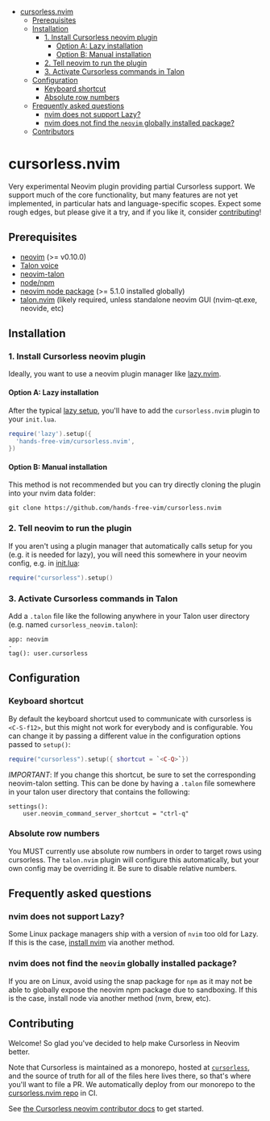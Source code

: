 <!-- vim-markdown-toc GFM -->

- [cursorless.nvim](#cursorlessnvim)
  - [Prerequisites](#prerequisites)
  - [Installation](#installation)
    - [1. Install Cursorless neovim plugin](#1-install-cursorless-neovim-plugin)
      - [Option A: Lazy installation](#option-a-lazy-installation)
      - [Option B: Manual installation](#option-b-manual-installation)
    - [2. Tell neovim to run the plugin](#2-tell-neovim-to-run-the-plugin)
    - [3. Activate Cursorless commands in Talon](#3-activate-cursorless-commands-in-talon)
  - [Configuration](#configuration)
    - [Keyboard shortcut](#keyboard-shortcut)
    - [Absolute row numbers](#absolute-row-numbers)
  - [Frequently asked questions](#frequently-asked-questions)
    - [nvim does not support Lazy?](#nvim-does-not-support-lazy)
    - [nvim does not find the `neovim` globally installed package?](#nvim-does-not-find-the-neovim-globally-installed-package)
  - [Contributors](#contributors)

<!-- vim-markdown-toc -->

# cursorless.nvim

Very experimental Neovim plugin providing partial Cursorless support. We support much of the core functionality, but many features are not yet implemented, in particular hats and language-specific scopes. Expect some rough edges, but please give it a try, and if you like it, consider [contributing](https://www.cursorless.org/docs/contributing/cursorless-in-neovim/)!

## Prerequisites

- [neovim](https://neovim.io/) (>= v0.10.0)
- [Talon voice](https://talonvoice.com/)
- [neovim-talon](https://github.com/hands-free-vim/neovim-talon)
- [node/npm](https://nodejs.org/en)
- [neovim node package](https://github.com/neovim/node-client) (>= 5.1.0 installed globally)
- [talon.nvim](https://github.com/hands-free-vim/talon.nvim) (likely required, unless standalone neovim
  GUI (nvim-qt.exe, neovide, etc)

## Installation

### 1. Install Cursorless neovim plugin

Ideally, you want to use a neovim plugin manager like [lazy.nvim](https://github.com/folke/lazy.nvim).

#### Option A: Lazy installation

After the typical [lazy setup](https://github.com/folke/lazy.nvim?tab=readme-ov-file#-installation), you'll have to add the `cursorless.nvim` plugin to your `init.lua`.

```lua
require('lazy').setup({
  'hands-free-vim/cursorless.nvim',
})
```

#### Option B: Manual installation

This method is not recommended but you can try directly cloning the plugin into your nvim data folder:

```
git clone https://github.com/hands-free-vim/cursorless.nvim
```

### 2. Tell neovim to run the plugin

If you aren't using a plugin manager that automatically calls setup for you (e.g. it is needed for lazy), you will need this somewhere in your neovim config, e.g. in [init.lua](https://neovim.io/doc/user/lua-guide.html#lua-guide-config):

```lua
require("cursorless").setup()
```

### 3. Activate Cursorless commands in Talon

Add a `.talon` file like the following anywhere in your Talon user directory (e.g. named `cursorless_neovim.talon`):

```talon
app: neovim
-
tag(): user.cursorless
```

## Configuration

### Keyboard shortcut

By default the keyboard shortcut used to communicate with cursorless is `<C-S-f12>`, but this might not work for
everybody and is configurable. You can change it by passing a different value in the configuration options passed to
`setup()`:

```lua
require("cursorless").setup({ shortcut = `<C-Q>`})
```

_IMPORTANT_: If you change this shortcut, be sure to set the corresponding neovim-talon setting. This can be done by
having a `.talon` file somewhere in your talon user directory that contains the following:

```talon
settings():
    user.neovim_command_server_shortcut = "ctrl-q"
```

### Absolute row numbers

You MUST currently use absolute row numbers in order to target rows using cursorless. The `talon.nvim` plugin will
configure this automatically, but your own config may be overriding it. Be sure to disable relative numbers.

## Frequently asked questions

### nvim does not support Lazy?

Some Linux package managers ship with a version of `nvim` too old for Lazy. If this is the case, [install nvim](https://github.com/neovim/neovim/blob/master/INSTALL.md) via another method.

### nvim does not find the `neovim` globally installed package?

If you are on Linux, avoid using the snap package for `npm` as it may not be able to globally expose the neovim npm package due to sandboxing. If this is the case, install node via another method (nvm, brew, etc).

## Contributing

Welcome! So glad you've decided to help make Cursorless in Neovim better.

Note that Cursorless is maintained as a monorepo, hosted at [`cursorless`](https://github.com/cursorless-dev/cursorless), and the source of truth for all of the files here lives there, so that's where you'll want to file a PR. We automatically deploy from our monorepo to the [cursorless.nvim repo](https://github.com/hands-free-vim/cursorless.nvim) in CI.

See [the Cursorless neovim contributor docs](https://www.cursorless.org/docs/contributing/cursorless-in-neovim/) to get started.
